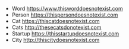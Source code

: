 
- Word https://www.thisworddoesnotexist.com
- Person https://thispersondoesnotexist.com
- Cat https://thiscatdoesnotexist.com
- Cats http://thesecatsdonotexist.com
- Startup https://thisstartupdoesnotexist.com
- City http://thiscitydoesnotexist.com
